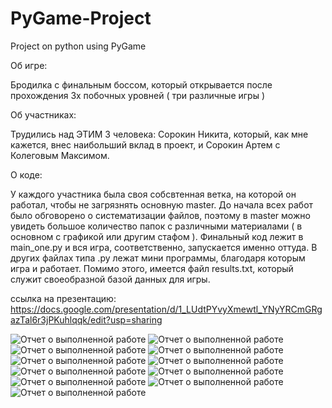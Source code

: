 # PyGame-Project
Project on python using PyGame


Об игре:

Бродилка с финальным боссом, который открывается после прохождения 3х побочных уровней ( три различные игры )


Об участниках:

Трудились над ЭТИМ 3 человека: Сорокин Никита, который, как мне кажется, внес наибольший вклад в проект, и Сорокин Артем с Колеговым Максимом.


О коде:

У каждого участника была своя собсвтенная ветка, на которой он работал, чтобы не загрязнять основную master. До начала всех работ было обговорено о систематизации файлов,
поэтому в master можно увидеть большое количество папок с различными материалами ( в основном с графикой или другим стафом ). 
Финальный код лежит в main_one.py и вся игра, соответственно, запускается именно оттуда. В других файлах типа .py лежат мини программы, благодаря которым игра и работает.
Помимо этого, имеется файл results.txt, который служит своеобразной базой данных для игры. 


ссылка на презентацию: https://docs.google.com/presentation/d/1_LUdtPYvyXmewtl_YNyYRCmGRgazTal6r3jPKuhlqqk/edit?usp=sharing

![Отчет о выполненной работе](https://user-images.githubusercontent.com/102421671/218195506-614db81f-87bd-4bba-bbe7-368b5be09fe6.png)
![Отчет о выполненной работе](https://user-images.githubusercontent.com/102421671/218195599-e5e4b61d-07b9-4163-b446-da1f76bfa707.png)
![Отчет о выполненной работе](https://user-images.githubusercontent.com/102421671/218195730-ee53e77d-f2d3-462a-84f2-76f5d1cc9f32.png)
![Отчет о выполненной работе](https://user-images.githubusercontent.com/102421671/218195902-4412e1fc-3758-4565-87e2-264a7f0bf13c.png)
![Отчет о выполненной работе](https://user-images.githubusercontent.com/102421671/218196021-7e4a6e6c-8485-46a2-a5ed-4495e1511a6c.png)
![Отчет о выполненной работе](https://user-images.githubusercontent.com/102421671/218196067-b4c54110-b5af-4b4b-b969-3dbf1df0ad0f.png)
![Отчет о выполненной работе](https://user-images.githubusercontent.com/102421671/218196128-95fbb73e-9c49-4bbd-a790-09cda7e82b86.png)
![Отчет о выполненной работе](https://user-images.githubusercontent.com/102421671/218196180-a2d6a5d2-92f7-4adf-bad6-ac61c104f471.png)
![Отчет о выполненной работе](https://user-images.githubusercontent.com/102421671/218196249-c4208ec0-f8b7-4008-80c8-a4b24f524956.png)
![Отчет о выполненной работе](https://user-images.githubusercontent.com/102421671/218196289-2adcde1d-03ff-4d54-8d5f-d0a9307de968.png)
![Отчет о выполненной работе](https://user-images.githubusercontent.com/102421671/218196328-07160b27-6745-4948-91a5-d6ccd7f89c20.png)

